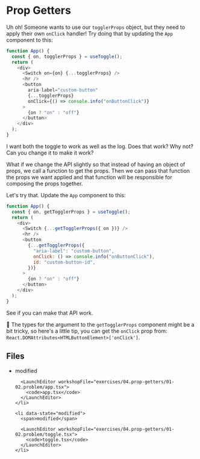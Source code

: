 # Prop Getters

Uh oh! Someone wants to use our `togglerProps` object, but they need to apply
their own `onClick` handler! Try doing that by updating the `App` component to
this:

```javascript
function App() {
  const { on, togglerProps } = useToggle();
  return (
    <div>
      <Switch on={on} {...togglerProps} />
      <hr />
      <button
        aria-label="custom-button"
        {...togglerProps}
        onClick={() => console.info("onButtonClick")}
      >
        {on ? "on" : "off"}
      </button>
    </div>
  );
}
```

I want both the toggle to work as well as the log. Does that work? Why not? Can
you change it to make it work?

What if we change the API slightly so that instead of having an object of props,
we call a function to get the props. Then we can pass that function the props we
want applied and that function will be responsible for composing the props
together.

Let's try that. Update the `App` component to this:

```javascript
function App() {
  const { on, getTogglerProps } = useToggle();
  return (
    <div>
      <Switch {...getTogglerProps({ on })} />
      <hr />
      <button
        {...getTogglerProps({
          "aria-label": "custom-button",
          onClick: () => console.info("onButtonClick"),
          id: "custom-button-id",
        })}
      >
        {on ? "on" : "off"}
      </button>
    </div>
  );
}
```

See if you can make that API work.

🦺 The types for the argument to the `getTogglerProps` component might be a bit
tricky, so here's a little tip, you can get the `onClick` prop from:
`React.DOMAttributes<HTMLButtonElement>['onClick']`.

<section id="files" className="not-prose">
  <h2>Files</h2>

  <ul>
    <li data-state="modified">
      <span>modified</span>

      <LaunchEditor workshopFile="exercises/04.prop-getters/01-02.problem/app.tsx">
        <code>app.tsx</code>
      </LaunchEditor>
    </li>

    <li data-state="modified">
      <span>modified</span>

      <LaunchEditor workshopFile="exercises/04.prop-getters/01-02.problem/toggle.tsx">
        <code>toggle.tsx</code>
      </LaunchEditor>
    </li>

  </ul>
</section>

